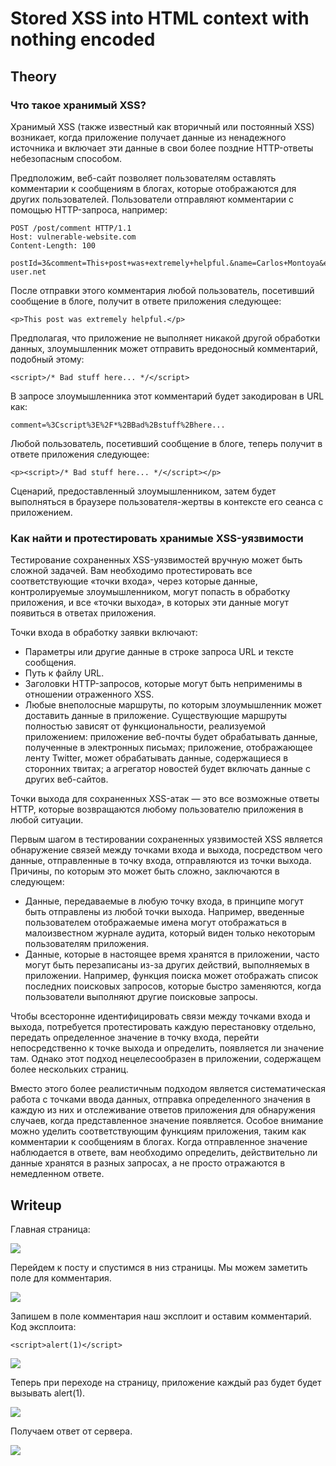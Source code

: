 # Stored XSS into HTML context with nothing encoded

## Theory

<h3>Что такое хранимый XSS?</h3>

Хранимый XSS (также известный как вторичный или постоянный XSS) возникает, когда приложение получает данные из ненадежного источника и включает эти данные в свои более поздние HTTP-ответы небезопасным способом.

Предположим, веб-сайт позволяет пользователям оставлять комментарии к сообщениям в блогах, которые отображаются для других пользователей. Пользователи отправляют комментарии с помощью HTTP-запроса, например:
```
POST /post/comment HTTP/1.1
Host: vulnerable-website.com
Content-Length: 100

postId=3&comment=This+post+was+extremely+helpful.&name=Carlos+Montoya&email=carlos%40normal-user.net
```

После отправки этого комментария любой пользователь, посетивший сообщение в блоге, получит в ответе приложения следующее:
```
<p>This post was extremely helpful.</p>
```

Предполагая, что приложение не выполняет никакой другой обработки данных, злоумышленник может отправить вредоносный комментарий, подобный этому:
```
<script>/* Bad stuff here... */</script>
```

В запросе злоумышленника этот комментарий будет закодирован в URL как:
```
comment=%3Cscript%3E%2F*%2BBad%2Bstuff%2Bhere...
```

Любой пользователь, посетивший сообщение в блоге, теперь получит в ответе приложения следующее:
```
<p><script>/* Bad stuff here... */</script></p>
```

Сценарий, предоставленный злоумышленником, затем будет выполняться в браузере пользователя-жертвы в контексте его сеанса с приложением.

<h3>Как найти и протестировать хранимые XSS-уязвимости</h3>

Тестирование сохраненных XSS-уязвимостей вручную может быть сложной задачей. Вам необходимо протестировать все соответствующие «точки входа», через которые данные, контролируемые злоумышленником, могут попасть в обработку приложения, и все «точки выхода», в которых эти данные могут появиться в ответах приложения.

Точки входа в обработку заявки включают:

* Параметры или другие данные в строке запроса URL и тексте сообщения.
* Путь к файлу URL.
* Заголовки HTTP-запросов, которые могут быть неприменимы в отношении отраженного XSS.
* Любые внеполосные маршруты, по которым злоумышленник может доставить данные в приложение. Существующие маршруты полностью зависят от функциональности, реализуемой приложением: приложение веб-почты будет обрабатывать данные, полученные в электронных письмах; приложение, отображающее ленту Twitter, может обрабатывать данные, содержащиеся в сторонних твитах; а агрегатор новостей будет включать данные с других веб-сайтов.

Точки выхода для сохраненных XSS-атак — это все возможные ответы HTTP, которые возвращаются любому пользователю приложения в любой ситуации.

Первым шагом в тестировании сохраненных уязвимостей XSS является обнаружение связей между точками входа и выхода, посредством чего данные, отправленные в точку входа, отправляются из точки выхода. Причины, по которым это может быть сложно, заключаются в следующем:

* Данные, передаваемые в любую точку входа, в принципе могут быть отправлены из любой точки выхода. Например, введенные пользователем отображаемые имена могут отображаться в малоизвестном журнале аудита, который виден только некоторым пользователям приложения.
* Данные, которые в настоящее время хранятся в приложении, часто могут быть перезаписаны из-за других действий, выполняемых в приложении. Например, функция поиска может отображать список последних поисковых запросов, которые быстро заменяются, когда пользователи выполняют другие поисковые запросы.

Чтобы всесторонне идентифицировать связи между точками входа и выхода, потребуется протестировать каждую перестановку отдельно, передать определенное значение в точку входа, перейти непосредственно к точке выхода и определить, появляется ли значение там. Однако этот подход нецелесообразен в приложении, содержащем более нескольких страниц.

Вместо этого более реалистичным подходом является систематическая работа с точками ввода данных, отправка определенного значения в каждую из них и отслеживание ответов приложения для обнаружения случаев, когда представленное значение появляется. Особое внимание можно уделить соответствующим функциям приложения, таким как комментарии к сообщениям в блогах. Когда отправленное значение наблюдается в ответе, вам необходимо определить, действительно ли данные хранятся в разных запросах, а не просто отражаются в немедленном ответе.


## Writeup

Главная страница:

![](https://github.com/fobblified/Writeups/blob/main/Portswigger/(XSS)_Cross-site_scripting/Stored_XSS_into_HTML_context_with_nothing_encoded/assets/1.png)

Перейдем к посту и спустимся в низ страницы. Мы можем заметить поле для комментария.

![](https://github.com/fobblified/Writeups/blob/main/Portswigger/(XSS)_Cross-site_scripting/Stored_XSS_into_HTML_context_with_nothing_encoded/assets/2.png)

Запишем в поле комментария наш эксплоит и оставим комментарий. Код эксплоита:
```
<script>alert(1)</script>
```

![](https://github.com/fobblified/Writeups/blob/main/Portswigger/(XSS)_Cross-site_scripting/Stored_XSS_into_HTML_context_with_nothing_encoded/assets/3.png)

Теперь при переходе на страницу, приложение каждый раз будет будет вызывать alert(1).

![](https://github.com/fobblified/Writeups/blob/main/Portswigger/(XSS)_Cross-site_scripting/Stored_XSS_into_HTML_context_with_nothing_encoded/assets/4.png)

Получаем ответ от сервера.

![](https://github.com/fobblified/Writeups/blob/main/Portswigger/(XSS)_Cross-site_scripting/Stored_XSS_into_HTML_context_with_nothing_encoded/assets/5.png)
